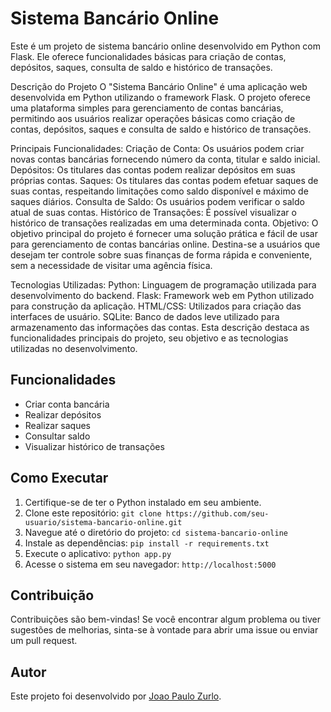 # Sistema Bancário Online

Este é um projeto de sistema bancário online desenvolvido em Python com Flask. Ele oferece funcionalidades básicas para criação de contas, depósitos, saques, consulta de saldo e histórico de transações.

Descrição do Projeto
O "Sistema Bancário Online" é uma aplicação web desenvolvida em Python utilizando o framework Flask. O projeto oferece uma plataforma simples para gerenciamento de contas bancárias, permitindo aos usuários realizar operações básicas como criação de contas, depósitos, saques e consulta de saldo e histórico de transações.

Principais Funcionalidades:
Criação de Conta: Os usuários podem criar novas contas bancárias fornecendo número da conta, titular e saldo inicial.
Depósitos: Os titulares das contas podem realizar depósitos em suas próprias contas.
Saques: Os titulares das contas podem efetuar saques de suas contas, respeitando limitações como saldo disponível e máximo de saques diários.
Consulta de Saldo: Os usuários podem verificar o saldo atual de suas contas.
Histórico de Transações: É possível visualizar o histórico de transações realizadas em uma determinada conta.
Objetivo:
O objetivo principal do projeto é fornecer uma solução prática e fácil de usar para gerenciamento de contas bancárias online. Destina-se a usuários que desejam ter controle sobre suas finanças de forma rápida e conveniente, sem a necessidade de visitar uma agência física.

Tecnologias Utilizadas:
Python: Linguagem de programação utilizada para desenvolvimento do backend.
Flask: Framework web em Python utilizado para construção da aplicação.
HTML/CSS: Utilizados para criação das interfaces de usuário.
SQLite: Banco de dados leve utilizado para armazenamento das informações das contas.
Esta descrição destaca as funcionalidades principais do projeto, seu objetivo e as tecnologias utilizadas no desenvolvimento.
## Funcionalidades

- Criar conta bancária
- Realizar depósitos
- Realizar saques
- Consultar saldo
- Visualizar histórico de transações

## Como Executar

1. Certifique-se de ter o Python instalado em seu ambiente.
2. Clone este repositório: `git clone https://github.com/seu-usuario/sistema-bancario-online.git`
3. Navegue até o diretório do projeto: `cd sistema-bancario-online`
4. Instale as dependências: `pip install -r requirements.txt`
5. Execute o aplicativo: `python app.py`
6. Acesse o sistema em seu navegador: `http://localhost:5000`

## Contribuição

Contribuições são bem-vindas! Se você encontrar algum problema ou tiver sugestões de melhorias, sinta-se à vontade para abrir uma issue ou enviar um pull request.

## Autor

Este projeto foi desenvolvido por [Joao Paulo Zurlo](https://github.com/JoaoZurlo).

